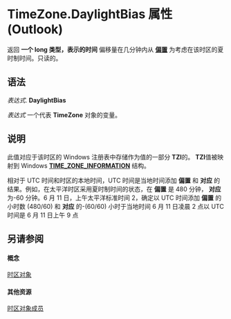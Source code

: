 
# TimeZone.DaylightBias 属性 (Outlook)

返回 **一个 long 类型，表示的时间** 偏移量在几分钟内从 **[偏置](18f55011-5d71-2e3b-4049-a37323f09478.md)** 为考虑在该时区的夏时制时间。只读的。


## 语法

 _表达式_. **DaylightBias**

 _表达式_ 一个代表 **TimeZone** 对象的变量。


## 说明

此值对应于该时区的 Windows 注册表中存储作为值的一部分 **TZI**的。 **TZI**值被映射到 Windows  **[TIME_ZONE_INFORMATION](http://msdn.microsoft.com/library/base.time_zone_information_str%28Office.15%29.aspx)** 结构。

相对于 UTC 时间和时区的本地时间，UTC 时间是当地时间添加 **偏置** 和 **对应** 的结果。例如，在太平洋时区采用夏时制时间的状态，在 **偏置** 是 480 分钟， **对应** 为-60 分钟。6 月 11 日，上午太平洋标准时间 2，确定以 UTC 时间添加 **偏置** 的小时数 (480/60) 和 **对应** 的-(60/60) 小时于当地时间 6 月 11 日凌晨 2 点以 UTC 时间是 6 月 11 日上午 9 点


## 另请参阅


#### 概念


[时区对象](b27da70d-e545-cc13-9529-cfd327ab7a7c.md)
#### 其他资源


[时区对象成员](2d6dc563-52f4-5707-b84d-a9c897eb2cda.md)